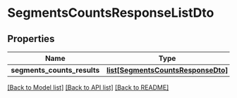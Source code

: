 # SegmentsCountsResponseListDto

## Properties
Name | Type | Description | Notes
------------ | ------------- | ------------- | -------------
**segments_counts_results** | [**list[SegmentsCountsResponseDto]**](SegmentsCountsResponseDto.md) |  | [optional] 

[[Back to Model list]](../README.md#documentation-for-models) [[Back to API list]](../README.md#documentation-for-api-endpoints) [[Back to README]](../README.md)


